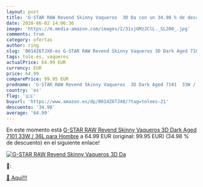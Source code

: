 ```yaml
---
layout: post
title: 'G-STAR RAW Revend Skinny Vaqueros  3D Da con un 34.98 % de descuento'
date: 2020-06-02 14:06:36
image: 'https://m.media-amazon.com/images/I/31sjGMz2ClL._SL200_.jpg'
comments: true
category: ofertas
author: ring
slug: 'B014Z6TJX8-es G-STAR RAW Revend Skinny Vaqueros 3D Dark Aged 7101 33W /...'
tags: tole.es, vaqueros
actualPrice: 64.99 EUR
currency: EUR
price: 64.99
comparePrice: 99.95 EUR
prodname: 'G-STAR RAW Revend Skinny Vaqueros  3D Dark Aged 7101  33W / 36L para Hombre'
country: 'es'
flag: '🇪🇸'
buyurl: 'https://www.amazon.es/dp/B014Z6TJX8/?tag=tolees-21'
descuento: '34.98'
average: '64.99'
---
```


En este momento está [G-STAR RAW Revend Skinny Vaqueros  3D Dark Aged 7101  33W / 36L para Hombre](https://www.amazon.es/dp/B014Z6TJX8/?tag=tolees-21) a 64.99 EUR (original: 99.95 EUR) (34.98 %  de descuento) en el siguiente enlace!

[![G-STAR RAW Revend Skinny Vaqueros  3D Da](https://m.media-amazon.com/images/I/31sjGMz2ClL._SL200_.jpg)](https://www.amazon.es/dp/B014Z6TJX8/?tag=tolees-21)

🔎:


[🛒 Aquí!!!](https://www.amazon.es/dp/B014Z6TJX8/?tag=tolees-21)
